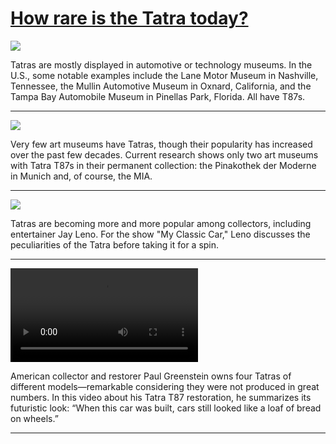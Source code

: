 # [How rare is the Tatra today?](http://artsmia.github.io/griot/#/stories/1828)

![](http://cdn.dx.artsmia.org/thumbs/tn_2014_TDX_MIAArtStories_149.jpg)

Tatras are mostly displayed in automotive or technology museums. In the U.S., some notable examples include the Lane Motor Museum in Nashville, Tennessee, the Mullin Automotive Museum in Oxnard, California, and the Tampa Bay Automobile Museum in Pinellas Park, Florida. All have T87s.

---

![](http://cdn.dx.artsmia.org/thumbs/tn_null.jpg)

Very few art museums have Tatras, though their popularity has increased over the past few decades. Current research shows only two art museums with Tatra T87s in their permanent collection: the Pinakothek der Moderne in Munich and, of course, the MIA.

---

![](http://cdn.dx.artsmia.org/thumbs/tn_2014_TDX_MIAArtStories_142.jpg)

Tatras are becoming more and more popular among collectors, including entertainer Jay Leno. For the show "My Classic Car," Leno discusses the peculiarities of the Tatra before taking it for a spin.

---

<video src='null'></video>

American collector and restorer Paul Greenstein owns four Tatras of different models—remarkable considering they were not produced in great numbers. In this video about his Tatra T87 restoration, he summarizes its futuristic look: “When this car was built, cars still looked like a loaf of bread on wheels.”

---
